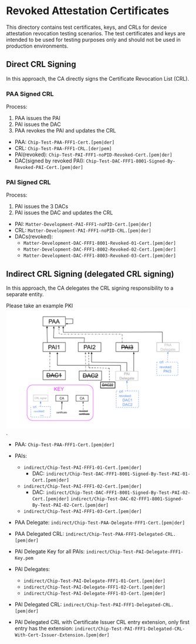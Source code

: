 # Revoked Attestation Certificates

This directory contains test certificates, keys, and CRLs for device attestation
revocation testing scenarios. The test certificates and keys are intended to be
used for testing purposes only and should not be used in production
environments.

## Direct CRL Signing

In this approach, the CA directly signs the Certificate Revocation List (CRL).

### PAA Signed CRL

Process:

1. PAA issues the PAI
2. PAI issues the DAC
3. PAA revokes the PAI and updates the CRL

-   PAA: `Chip-Test-PAA-FFF1-Cert.[pem|der]`
-   CRL: `Chip-Test-PAA-FFF1-CRL.[der|pem]`
-   PAI(revoked): `Chip-Test-PAI-FFF1-noPID-Revoked-Cert.[pem|der]`
-   DAC(signed by revoked PAI):
    `Chip-Test-DAC-FFF1-8001-Signed-By-Revoked-PAI-Cert.[pem|der]`

### PAI Signed CRL

Process:

1. PAI issues the 3 DACs
2. PAI issues the DAC and updates the CRL

-   PAI: `Matter-Development-PAI-FFF1-noPID-Cert.[pem|der]`
-   CRL: `Matter-Development-PAI-FFF1-noPID-CRL.[pem|der]`
-   DACs(revoked):
    -   `Matter-Development-DAC-FFF1-8001-Revoked-01-Cert.[pem|der]`
    -   `Matter-Development-DAC-FFF1-8002-Revoked-02-Cert.[pem|der]`
    -   `Matter-Development-DAC-FFF1-8003-Revoked-03-Cert.[pem|der]`

## Indirect CRL Signing (delegated CRL signing)

In this approach, the CA delegates the CRL signing responsibility to a separate
entity.

Please take an example PKI ![Indirect CRL Signing](indirect/indirect-crl.png).

-   PAA: `Chip-Test-PAA-FFF1-Cert.[pem|der]`
-   PAIs:
    -   `indirect/Chip-Test-PAI-FFF1-01-Cert.[pem|der]`
        -   DAC:
            `indirect/Chip-Test-DAC-FFF1-8001-Signed-By-Test-PAI-01-Cert.[pem|der]`
    -   `indirect/Chip-Test-PAI-FFF1-02-Cert.[pem|der]`
        -   DAC:
            `indirect/Chip-Test-DAC-FFF1-8001-Signed-By-Test-PAI-02-Cert.[pem|der]`
            `indirect/Chip-Test-DAC-02-FFF1-8001-Signed-By-Test-PAI-02-Cert.[pem|der]`
    -   `indirect/Chip-Test-PAI-FFF1-03-Cert.[pem|der]`
-   PAA Delegate: `indirect/Chip-Test-PAA-Delegate-FFF1-Cert.[pem|der]`
-   PAA Delegated CRL: `indirect/Chip-Test-PAA-FFF1-Delegated-CRL.[pem|der]`

-   PAI Delegate Key for all PAIs:
    `indirect/Chip-Test-PAI-Delegate-FFF1-Key.pem`
-   PAI Delegates:

    -   `indirect/Chip-Test-PAI-Delegate-FFF1-01-Cert.[pem|der]`
    -   `indirect/Chip-Test-PAI-Delegate-FFF1-02-Cert.[pem|der]`
    -   `indirect/Chip-Test-PAI-Delegate-FFF1-03-Cert.[pem|der]`

-   PAI Delegated CRL: `indirect/Chip-Test-PAI-FFF1-Delegated-CRL.[pem|der]`
-   PAI Delegated CRL with Certificate Issuer CRL entry extension, only first entry has the extension: `indirect/Chip-Test-PAI-FFF1-Delegated-CRL-With-Cert-Issuer-Extension.[pem|der]`

